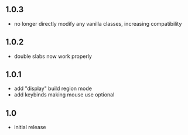 ## 1.0.3
- no longer directly modify any vanilla classes, increasing compatibility

## 1.0.2
- double slabs now work properly

## 1.0.1
- add "display" build region mode
- add keybinds making mouse use optional

## 1.0
- initial release
